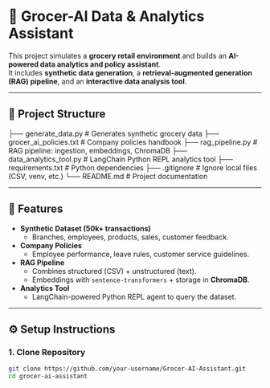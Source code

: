# 🛒 Grocer-AI Data & Analytics Assistant

This project simulates a **grocery retail environment** and builds an **AI-powered data analytics and policy assistant**.  
It includes **synthetic data generation**, a **retrieval-augmented generation (RAG) pipeline**, and an **interactive data analysis tool**.

---

## 📂 Project Structure
├── generate_data.py # Generates synthetic grocery data
├── grocer_ai_policies.txt # Company policies handbook
├── rag_pipeline.py # RAG pipeline: ingestion, embeddings, ChromaDB
├── data_analytics_tool.py # LangChain Python REPL analytics tool
├── requirements.txt # Python dependencies
├── .gitignore # Ignore local files (CSV, venv, etc.)
└── README.md # Project documentation


---

## 🚀 Features
- **Synthetic Dataset (50k+ transactions)**  
  - Branches, employees, products, sales, customer feedback.
- **Company Policies**  
  - Employee performance, leave rules, customer service guidelines.
- **RAG Pipeline**  
  - Combines structured (CSV) + unstructured (text).  
  - Embeddings with `sentence-transformers` + storage in **ChromaDB**.
- **Analytics Tool**  
  - LangChain-powered Python REPL agent to query the dataset.

---

## ⚙️ Setup Instructions

### 1. Clone Repository
```bash
git clone https://github.com/your-username/Grocer-AI-Assistant.git
cd grocer-ai-assistant
